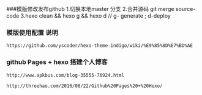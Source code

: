 ###模版修改发布github
    1.切换本地master 分支
    2.合并源码  git merge source-code
    3.hexo clean && hexo g && hexo d      // g- generate ; d-deploy

### 模版使用配置 说明

    https://github.com/yscoder/hexo-theme-indigo/wiki/%E9%85%8D%E7%BD%AE

### github Pages + hexo 搭建个人博客
    http://www.apkbus.com/blog-35555-76924.html
    
    http://threehao.com/2016/08/22/Github%20Pages%20+%20Hexo/
